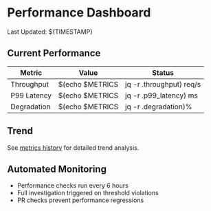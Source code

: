 # Performance Dashboard

Last Updated: ${TIMESTAMP}

## Current Performance

| Metric | Value | Status |
|--------|-------|--------|
| Throughput | $(echo $METRICS | jq -r .throughput) req/s | $([ $(echo $METRICS | jq -r .throughput) -gt 500 ] && echo "✅" || echo "⚠️") |
| P99 Latency | $(echo $METRICS | jq -r .p99_latency) ms | $([ $(echo $METRICS | jq -r .p99_latency) -lt 200 ] && echo "✅" || echo "⚠️") |
| Degradation | $(echo $METRICS | jq -r .degradation)% | $([ $(echo $METRICS | jq -r .degradation) -lt 10 ] && echo "✅" || echo "⚠️") |

## Trend

See [metrics history](.metrics/history.jsonl) for detailed trend analysis.

## Automated Monitoring

- Performance checks run every 6 hours
- Full investigation triggered on threshold violations
- PR checks prevent performance regressions


